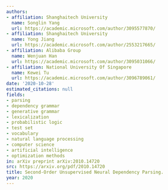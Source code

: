 ```yaml
---
authors:
- affiliation: Shanghaitech University
  name: Songlin Yang
  url: https://academic.microsoft.com/author/3095577870/
- affiliation: Shanghaitech University
  name: Yong Jiang
  url: https://academic.microsoft.com/author/2553217665/
- affiliation: Alibaba Group
  name: Wenjuan Han
  url: https://academic.microsoft.com/author/3095031066/
- affiliation: National University Of Singapore
  name: Kewei Tu
  url: https://academic.microsoft.com/author/3096789061/
date: '2020-10-28'
estimated_citations: null
fields:
- parsing
- dependency grammar
- generative grammar
- lexicalization
- probabilistic logic
- test set
- vocabulary
- natural language processing
- computer science
- artificial intelligence
- optimization methods
in: arXiv preprint arXiv:2010.14720
src: https://arxiv.org/pdf/2010.14720
title: Second-Order Unsupervised Neural Dependency Parsing.
year: 2020
---
```

